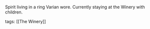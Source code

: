 Spirit living in a ring Varian wore. Currently staying at the Winery with children.

tags: [[The Winery]]